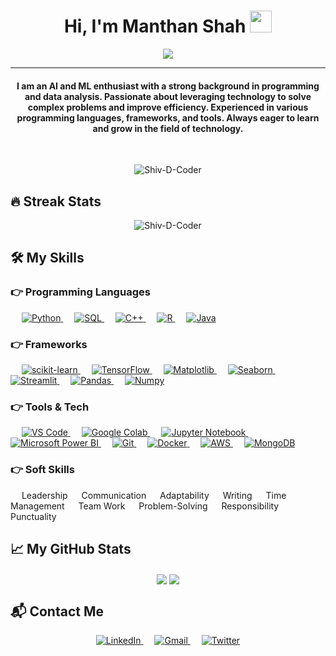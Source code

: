 <h1 align="center">Hi, I'm Manthan Shah <img src="https://media.giphy.com/media/hvRJCLFzcasrR4ia7z/giphy.gif" width="35"></h1>
<p align="center">
 <a href="https://github.com/DenverCoder1/readme-typing-svg"><img src="https://readme-typing-svg.herokuapp.com?lines=AI%20|%20ML%20Enthusiast;Full-Stack%20Developer;Flutter%20Developer;Always%20learning%20new%20things&center=true&width=500&height=50&font=georgia"></a>
</p>
<hr/>
<h4 align="center">I am an AI and ML enthusiast with a strong background in programming and data analysis. Passionate about leveraging technology to solve complex problems and improve efficiency. Experienced in various programming languages, frameworks, and tools. Always eager to learn and grow in the field of technology.</h4>
<br>
<p align="center"> <img src="https://komarev.com/ghpvc/?username=Shiv-D-Coder&label=Shiv's%20Profile%20Views%20&color=dc143c&style=plastic" alt="Shiv-D-Coder" /> </p>

## 🔥 Streak Stats

<p align="center"><img align="center" src="https://github-readme-streak-stats.herokuapp.com/?user=Shiv-D-Coder&theme=algolia" alt="Shiv-D-Coder" /></p>

## 🛠 My Skills

### 👉 Programming Languages

<p align="left"> 
  &emsp;
  <a href="https://www.python.org" target="_blank">
    <img alt="Python" src="https://img.shields.io/badge/Python%20-%2314354C.svg?logo=python&logoColor=white">
  </a>
  &emsp;
  <a href="https://www.sql.com/" target="_blank">
    <img alt="SQL" src="https://img.shields.io/badge/SQL%20-%23007396.svg?logo=sql&logoColor=white">
  </a>
  &emsp;
  <a href="https://www.w3schools.com/cpp/" target="_blank"> 
    <img alt="C++" src="https://img.shields.io/badge/C++%20-%2300599C.svg?logo=c%2B%2B&logoColor=white">
  </a> 
  &emsp;
  <a href="https://www.r-project.org/" target="_blank"> 
    <img alt="R" src="https://img.shields.io/badge/R%20-%23276DC3.svg?logo=r&logoColor=white">
  </a>
  &emsp;
  <a href="https://www.java.com" target="_blank"> 
    <img alt="Java" src="https://img.shields.io/badge/Java-%23007396.svg?logo=java&logoColor=white">
  </a>
</p>

### 👉 Frameworks

<p align="left"> 
  &emsp;
  <a href="https://scikit-learn.org/" target="_blank">
    <img alt="scikit-learn" src="https://img.shields.io/badge/scikit--learn-%23F7931E.svg?logo=scikit-learn&logoColor=white">
  </a>
  &emsp;
  <a href="https://www.tensorflow.org/" target="_blank">
    <img alt="TensorFlow" src="https://img.shields.io/badge/TensorFlow-%FF6F00.svg?logo=tensorflow&logoColor=white">
  </a>
  &emsp;
  <a href="https://matplotlib.org/" target="_blank">
    <img alt="Matplotlib" src="https://img.shields.io/badge/Matplotlib-%23FF9D1D.svg?logo=matplotlib&logoColor=white">
  </a>
  &emsp;
  <a href="https://seaborn.pydata.org/" target="_blank">
    <img alt="Seaborn" src="https://img.shields.io/badge/Seaborn-%234B8BBE.svg?logo=seaborn&logoColor=white">
  </a>
  &emsp;
  <a href="https://streamlit.io/" target="_blank">
    <img alt="Streamlit" src="https://img.shields.io/badge/Streamlit-%23FF4B4B.svg?logo=streamlit&logoColor=white">
  </a>
  &emsp;
  <a href="https://pandas.pydata.org/" target="_blank">
    <img alt="Pandas" src="https://img.shields.io/badge/Pandas-%23150458.svg?logo=pandas&logoColor=white">
  </a>
  &emsp;
  <a href="https://numpy.org/" target="_blank">
    <img alt="Numpy" src="https://img.shields.io/badge/Numpy-%23013243.svg?logo=numpy&logoColor=white">
  </a>
</p>

### 👉 Tools & Tech

<p align="left">
  &emsp;
  <a href="https://code.visualstudio.com/" target="_blank">
    <img alt="VS Code" src="https://img.shields.io/badge/VS%20Code-0078d7.svg?logo=visual-studio-code&logoColor=white">
  </a>
  &emsp;
  <a href="https://colab.research.google.com/" target="_blank">
    <img alt="Google Colab" src="https://img.shields.io/badge/Google%20Colab-F9AB00?style=flat&logo=googlecolab&logoColor=white">
  </a>
  &emsp;
  <a href="https://jupyter.org/" target="_blank">
    <img alt="Jupyter Notebook" src="https://img.shields.io/badge/Jupyter%20Notebook-F37626?style=flat&logo=jupyter&logoColor=white">
  </a>
  &emsp;
  <a href="https://powerbi.microsoft.com/" target="_blank">
    <img alt="Microsoft Power BI" src="https://img.shields.io/badge/Microsoft%20Power%20BI-F2C811?style=flat&logo=powerbi&logoColor=black">
  </a>
  &emsp;
  <a href="https://git-scm.com/" target="_blank">
    <img alt="Git" src="https://img.shields.io/badge/Git%20-%23F05033.svg?logo=git&logoColor=white">
  </a>
  &emsp;
  <a href="https://www.docker.com/" target="_blank">
    <img alt="Docker" src="https://img.shields.io/badge/Docker-%230db7ed.svg?logo=docker&logoColor=white">
  </a>
  &emsp;
  <a href="https://aws.amazon.com/" target="_blank">
    <img alt="AWS" src="https://img.shields.io/badge/AWS-232F3E?style=flat&logo=amazon-aws&logoColor=white">
  </a>
  &emsp;
  <a href="https://www.mongodb.com/" target="_blank">
    <img alt="MongoDB" src="https://img.shields.io/badge/MongoDB-47A248?style=flat&logo=mongodb&logoColor=white">
  </a>
</p>

### 👉 Soft Skills

<p align="left">
  &emsp; Leadership
  &emsp; Communication
  &emsp; Adaptability
  &emsp; Writing
  &emsp; Time Management
  &emsp; Team Work
  &emsp; Problem-Solving
  &emsp; Responsibility
  &emsp; Punctuality
</p>

## 📈 My GitHub Stats

<p align="center">
  <img align="center" src="https://github-readme-stats.vercel.app/api?username=Shiv-D-Coder&show_icons=true&theme=dark" />
  <img align="center" src="https://github-readme-stats.vercel.app/api/top-langs/?username=Shiv-D-Coder&layout=compact&theme=dark" />
</p>

## 📬 Contact Me

<p align="center">
  <a href="https://www.linkedin.com/in/shiv-patel-b9583a224" target="_blank">
    <img alt="LinkedIn" src="https://img.shields.io/badge/LinkedIn-0A66C2?style=flat&logo=linkedin&logoColor=white"/>
  </a>
  &emsp;
  <a href="mailto:shivtheworld@gmail.com" target="_blank">
    <img alt="Gmail" src="https://img.shields.io/badge/Gmail-D14836?style=flat&logo=gmail&logoColor=white"/>
  </a>
  &emsp;
  <a href="https://twitter.com/shivpatel121596" target="_blank">
    <img alt="Twitter" src="https://img.shields.io/badge/Twitter-1DA1F2?style=flat&logo=twitter&logoColor=white"/>
  </a>
</p>
